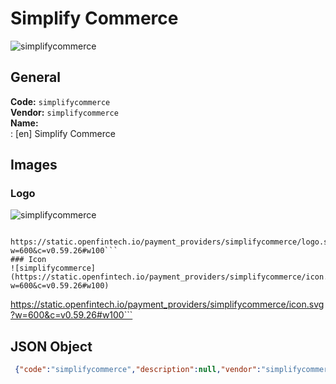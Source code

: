 # Simplify Commerce 
![simplifycommerce](https://static.openfintech.io/payment_providers/simplifycommerce/logo.svg?w=600&c=v0.59.26#w100)  
## General 
**Code:** `simplifycommerce`  
**Vendor:** `simplifycommerce`  
**Name:**  
:	[en] Simplify Commerce  
## Images 
### Logo 
![simplifycommerce](https://static.openfintech.io/payment_providers/simplifycommerce/logo.svg?w=600&c=v0.59.26#w100)  
```
 https://static.openfintech.io/payment_providers/simplifycommerce/logo.svg?w=600&c=v0.59.26#w100```  
### Icon 
![simplifycommerce](https://static.openfintech.io/payment_providers/simplifycommerce/icon.svg?w=600&c=v0.59.26#w100)  
```
 https://static.openfintech.io/payment_providers/simplifycommerce/icon.svg?w=600&c=v0.59.26#w100```  
## JSON Object 
```json
 {"code":"simplifycommerce","description":null,"vendor":"simplifycommerce","categories":null,"countries":null,"payment_method":null,"payout_method":null,"metadata":{"about_payments_code":"simplifycommerce"},"name":{"en":"Simplify Commerce"}}```  
